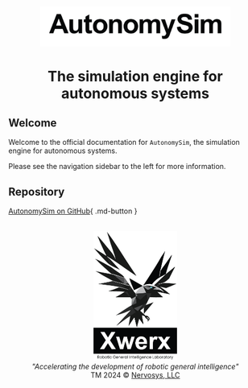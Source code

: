 <p align="center">
  <img src="media/images/autonomysim_simple_bw_1000w.png" width="75%" alt="AutonomySim logo">
</p>

<h1 align="center">The simulation engine for autonomous systems</h1>

## Welcome

Welcome to the official documentation for `AutonomySim`, the simulation engine for autonomous systems.

Please see the navigation sidebar to the left for more information.

## Repository

[AutonomySim on GitHub](https://github.com/nervosys/AutonomySim){ .md-button }

<p align="center">
  <br>
  <img src="media/images/logo_block_raven_rgi_modern_blueye_xwerx_bw_1000h.png" width="33%" alt="xwerx logo">
  <br>
  <i>"Accelerating the development of robotic general intelligence"</i>
  <br>
  TM 2024 &copy; <a href="https://nervosys.ai/">Nervosys, LLC</a>
</p>
